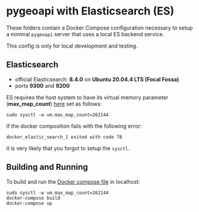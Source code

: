 # pygeoapi with Elasticsearch (ES)

These folders contain a Docker Compose configuration necessary to setup a minimal
`pygeoapi` server that uses a local ES backend service.

This config is only for local development and testing.

## Elasticsearch

- official Elasticsearch: **8.4.0** on **Ubuntu 20.04.4 LTS (Focal Fossa)**
- ports **9300** and **9200**

ES requires the host system to have its virtual memory
parameter (**max_map_count**) [here](https://www.elastic.co/guide/en/elasticsearch/reference/current/vm-max-map-count.html)
set as follows:

```
sudo sysctl -w vm.max_map_count=262144
```

If the docker composition fails with the following error:
```
docker_elastic_search_1 exited with code 78
```

it is very likely that you forgot to setup the `sysctl`.

## Building and Running

To build and run the [Docker compose file](docker-compose.yml) in localhost:

```
sudo sysctl -w vm.max_map_count=262144
docker-compose build
docker-compose up
```
